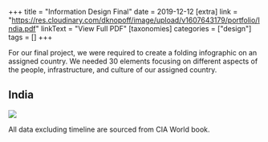 +++
title = "Information Design Final"
date = 2019-12-12
[extra]
link = "https://res.cloudinary.com/dknopoff/image/upload/v1607643179/portfolio/India.pdf"
linkText = "View Full PDF"
[taxonomies]
categories = ["design"]
tags = []
+++

For our final project, we were required to create a folding infographic on an assigned country. We needed 30 elements focusing on different aspects of the people, infrastructure, and culture of our assigned country. 

## India

![](https://res.cloudinary.com/dknopoff/image/upload/v1607643347/portfolio/India-preview.png)

All data excluding timeline are sourced from CIA World book.
